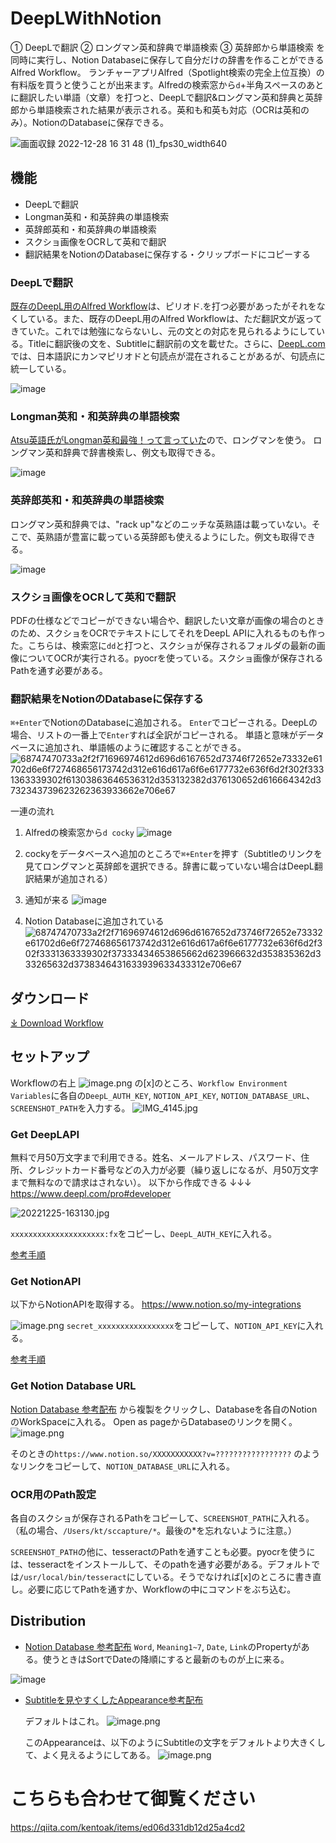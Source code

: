 # DeepLWithNotion

① DeepLで翻訳
② ロングマン英和辞典で単語検索
③ 英辞郎から単語検索
を同時に実行し、Notion Databaseに保存して自分だけの辞書を作ることができるAlfred Workflow。
ランチャーアプリAlfred（Spotlight検索の完全上位互換）の有料版を買うと使うことが出来ます。Alfredの検索窓から`d`+半角スペースのあとに翻訳したい単語（文章）を打つと、DeepLで翻訳&ロングマン英和辞典と英辞郎から単語検索された結果が表示される。英和も和英も対応（OCRは英和のみ）。NotionのDatabaseに保存できる。

![画面収録 2022-12-28 16 31 48 (1)_fps30_width640](https://user-images.githubusercontent.com/43945931/209777244-8d4b5cfd-680d-462f-b395-ee856c0d39c4.gif)



## 機能

* DeepLで翻訳
* Longman英和・和英辞典の単語検索
* 英辞郎英和・和英辞典の単語検索
* スクショ画像をOCRして英和で翻訳
* 翻訳結果をNotionのDatabaseに保存する・クリップボードにコピーする

### DeepLで翻訳
[既存のDeepL用のAlfred Workflow](https://www.packal.org/workflow/deepl-translate)は、ピリオド.を打つ必要があったがそれをなくしている。また、既存のDeepL用のAlfred Workflowは、ただ翻訳文が返ってきていた。これでは勉強にならないし、元の文との対応を見られるようにしている。Titleに翻訳後の文を、Subtitleに翻訳前の文を載せた。さらに、[DeepL.com](https://www.deepl.com/translator)では、日本語訳にカンマピリオドと句読点が混在されることがあるが、句読点に統一している。

![image](https://user-images.githubusercontent.com/43945931/209459707-26a52b81-1e77-4e9d-acca-9960bebc44cc.png)

### Longman英和・和英辞典の単語検索
[Atsu英語氏がLongman英和最強！って言っていた](https://twitter.com/atsueigo/status/1204702821595004928?ref_src=twsrc%5Etfw%7Ctwcamp%5Etweetembed%7Ctwterm%5E1204702821595004928%7Ctwgr%5E3892e63e53556ed517de642ad6e4787c3a44e23c%7Ctwcon%5Es1_&ref_url=https%3A%2F%2Fqiita.com%2Fkentoak%2Fitems%2Ff08c914f1f5c41c09597)ので、ロングマンを使う。
ロングマン英和辞典で辞書検索し、例文も取得できる。

![image](https://user-images.githubusercontent.com/43945931/210131553-e68d9c3c-5187-4f6e-8efb-908d743dafaa.png)



### 英辞郎英和・和英辞典の単語検索
ロングマン英和辞典では、"rack up"などのニッチな英熟語は載っていない。そこで、英熟語が豊富に載っている英辞郎も使えるようにした。例文も取得できる。

![image](https://user-images.githubusercontent.com/43945931/210131555-8818fabd-2dae-4b65-b061-54f8ef290ba9.png)



### スクショ画像をOCRして英和で翻訳
PDFの仕様などでコピーができない場合や、翻訳したい文章が画像の場合のときのため、スクショをOCRでテキストにしてそれをDeepL APIに入れるものも作った。こちらは、検索窓に`dd`と打つと、スクショが保存されるフォルダの最新の画像についてOCRが実行される。pyocrを使っている。スクショ画像が保存されるPathを通す必要がある。


### 翻訳結果をNotionのDatabaseに保存する
`⌘+Enter`でNotionのDatabaseに追加される。
`Enter`でコピーされる。DeepLの場合、リストの一番上で`Enter`すれば全訳がコピーされる。
単語と意味がデータベースに追加され、単語帳のように確認することができる。
   ![68747470733a2f2f71696974612d696d6167652d73746f72652e73332e61702d6e6f727468656173742d312e616d617a6f6e6177732e636f6d2f302f3331363339302f61303863646536312d353132382d376130652d616664342d3732343739623262363933662e706e67](https://user-images.githubusercontent.com/43945931/209459908-3625aec0-a84b-4cfb-97b8-fefa0100381e.png)
  
一連の流れ
1. Alfredの検索窓から`d cocky`
 ![image](https://user-images.githubusercontent.com/43945931/209459972-903abc8a-c8ab-4c04-a516-5c3e94e588f9.png)

2. cockyをデータベースへ追加のところで`⌘+Enter`を押す（Subtitleのリンクを見てロングマンと英辞郎を選択できる。辞書に載っていない場合はDeepL翻訳結果が追加される）
3. 通知が来る
  ![image](https://user-images.githubusercontent.com/43945931/209459663-72679bb9-78ec-4ee6-9eaf-f3b7a3a88aa2.png)
4. Notion Databaseに追加されている
![68747470733a2f2f71696974612d696d6167652d73746f72652e73332e61702d6e6f727468656173742d312e616d617a6f6e6177732e636f6d2f302f3331363339302f37333434653865662d623966632d353835362d333265632d3738346431633939633433312e706e67](https://user-images.githubusercontent.com/43945931/209459922-16fb599b-a3e0-4a52-9060-97b3a940d12d.png)

## ダウンロード
<a href='https://github.com/kentoak/deepLAlfred/releases/download/version1.1/DeepLWithNotion.alfredworkflow'>⤓ Download Workflow</a>

## セットアップ
Workflowの右上
![image.png](https://qiita-image-store.s3.ap-northeast-1.amazonaws.com/0/316390/dcd3f12d-feb5-6d6f-a579-2942870bbf3c.png)
の[x]のところ、`Workflow Environment Variables`に各自の`DeepL_AUTH_KEY`, `NOTION_API_KEY`, `NOTION_DATABASE_URL`、`SCREENSHOT_PATH`を入力する。
![IMG_4145.jpg](https://qiita-image-store.s3.ap-northeast-1.amazonaws.com/0/316390/19544028-4424-2de6-6be8-b9aa57e69ad9.jpeg)

### Get DeepLAPI
無料で月50万文字まで利用できる。姓名、メールアドレス、パスワード、住所、クレジットカード番号などの入力が必要（繰り返しになるが、月50万文字まで無料なので請求はされない）。
以下から作成できる ↓↓↓
https://www.deepl.com/pro#developer

![20221225-163130.jpg](https://qiita-image-store.s3.ap-northeast-1.amazonaws.com/0/316390/2e6d25ee-f05c-57ca-d09d-65681d28b75a.jpeg)

`xxxxxxxxxxxxxxxxxxxxx:fx`をコピーし、`DeepL_AUTH_KEY`に入れる。

[参考手順](https://keikenchi.com/how-to-get-a-free-api-key-for-deepl-translator)

### Get NotionAPI
以下からNotionAPIを取得する。
https://www.notion.so/my-integrations

![image.png](https://qiita-image-store.s3.ap-northeast-1.amazonaws.com/0/316390/68182318-5cd8-14f5-3083-7b2197d3d1e7.png)
`secret_xxxxxxxxxxxxxxxxx`をコピーして、`NOTION_API_KEY`に入れる。


[参考手順](https://zenn.dev/utah/articles/da8239aca15335)

### Get Notion Database URL
[Notion Database 参考配布](https://sedate-albatross-de7.notion.site/dd45f9f9f9854528825e05ad9a7977cf) から複製をクリックし、Databaseを各自のNotionのWorkSpaceに入れる。
Open as pageからDatabaseのリンクを開く。
![image.png](https://qiita-image-store.s3.ap-northeast-1.amazonaws.com/0/316390/11079987-a299-c9e7-6c11-cc6796355c8d.png)

そのときの`https://www.notion.so/XXXXXXXXXXX?v=?????????????????` のようなリンクをコピーして、`NOTION_DATABASE_URL`に入れる。

### OCR用のPath設定

各自のスクショが保存されるPathをコピーして、`SCREENSHOT_PATH`に入れる。（私の場合、`/Users/kt/sccapture/*`。最後の*を忘れないように注意。）

`SCREENSHOT_PATH`の他に、tesseractのPathを通すことも必要。pyocrを使うには、tesseractをインストールして、そのpathを通す必要がある。デフォルトでは`/usr/local/bin/tesseract`にしている。そうでなければ[x]のところに書き直し。必要に応じてPathを通すか、Workflowの中にコマンドをぶち込む。

## Distribution
* [Notion Database 参考配布](
https://sedate-albatross-de7.notion.site/dd45f9f9f9854528825e05ad9a7977cf)
`Word`, `Meaning1~7`, `Date`, `Link`のPropertyがある。使うときはSortでDateの降順にすると最新のものが上に来る。
 
 ![image](https://user-images.githubusercontent.com/43945931/209460636-18168e6f-664c-4040-b897-df2d064e2217.png)


* [Subtitleを見やすくしたAppearance参考配布](https://www.alfredapp.com/extras/theme/hwZohFvH5J/)

   デフォルトはこれ。
   ![image.png](https://qiita-image-store.s3.ap-northeast-1.amazonaws.com/0/316390/647d2a42-3d08-57f0-927f-c8aa38c645c1.png)

   このAppearanceは、以下のようにSubtitleの文字をデフォルトより大きくして、よく見えるようにしてある。
   ![image.png](https://qiita-image-store.s3.ap-northeast-1.amazonaws.com/0/316390/8529a5ff-f2f9-b7af-d4dc-fbc032c0098e.png)


# こちらも合わせて御覧ください
https://qiita.com/kentoak/items/ed06d331db12d25a4cd2

